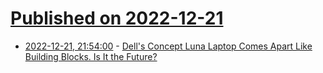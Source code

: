 # [Published on 2022-12-21](index.md)

* [2022-12-21, 21:54:00](https://soylentnews.org/article.pl?sid=22/12/20/0926215&from=rss) - [Dell's Concept Luna Laptop Comes Apart Like Building Blocks. Is It the Future?](https://soylentnews.org/article.pl?sid=22/12/20/0926215&from=rss)
